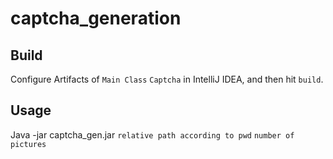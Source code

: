 # captcha_generation

## Build
Configure Artifacts of `Main Class` `Captcha` in IntelliJ IDEA, and then hit `build`.

## Usage
Java -jar captcha_gen.jar `relative path according to pwd` `number of pictures`
